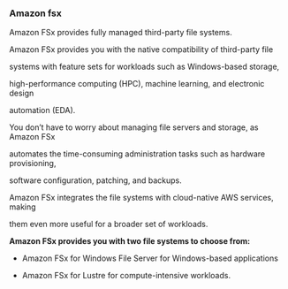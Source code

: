 ### Amazon fsx


Amazon FSx provides fully managed third-party file systems.


Amazon FSx provides you with the native compatibility of third-party file

systems with feature sets for workloads such as Windows-based storage,

high-performance computing (HPC), machine learning, and electronic design

automation (EDA).


You don’t have to worry about managing file servers and storage, as Amazon FSx

automates the time-consuming administration tasks such as hardware provisioning,

software configuration, patching, and backups.


Amazon FSx integrates the file systems with cloud-native AWS services, making

them even more useful for a broader set of workloads.


**Amazon FSx provides you with two file systems to choose from:**


- Amazon FSx for Windows File Server for Windows-based applications

- Amazon FSx for Lustre for compute-intensive workloads.

